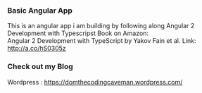 ### Basic Angular App
This is an angular app i am building by following along Angular 2 Development with Typescripst
Book on Amazon:  
Angular 2 Development with TypeScript 
by Yakov Fain et al. 
Link: http://a.co/hS0305z

### Check out my Blog
Wordpress : https://domthecodingcaveman.wordpress.com/ 
